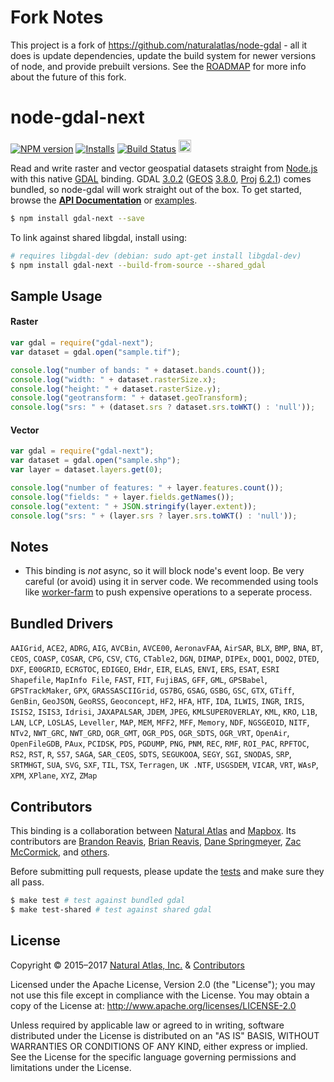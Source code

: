 # Fork Notes

This project is a fork of https://github.com/naturalatlas/node-gdal - all it does is update dependencies, update the build system for newer versions of node, and provide prebuilt versions. See the [ROADMAP](ROADMAP.md) for more info about the future of this fork.

# node-gdal-next
[![NPM version](http://img.shields.io/npm/v/gdal-next.svg?style=flat)](https://www.npmjs.org/package/gdal-next)
[![Installs](http://img.shields.io/npm/dm/gdal-next.svg?style=flat)](https://www.npmjs.org/package/gdal-next)
[![Build Status](https://travis-ci.org/contra/node-gdal-next.svg)](https://travis-ci.org/contra/node-gdal-next)
[<img src="https://ci.appveyor.com/api/projects/status/mo06c2r5opdwak95?svg=true" height="20" alt="" />](https://ci.appveyor.com/project/contra/node-gdal-next)

Read and write raster and vector geospatial datasets straight from [Node.js](http://nodejs.org) with this native [GDAL](http://www.gdal.org/) binding. GDAL [3.0.2](https://trac.osgeo.org/gdal/wiki/Release/3.0.2-News) ([GEOS](http://trac.osgeo.org/geos/) [3.8.0](https://github.com/libgeos/geos/releases/tag/3.8.0), [Proj](http://trac.osgeo.org/proj/) [6.2.1](https://github.com/OSGeo/PROJ/releases/tag/6.2.1)) comes bundled, so node-gdal will work straight out of the box. To get started, browse the [**API Documentation**](http://naturalatlas.github.io/node-gdal/classes/gdal.html) or [examples](examples/).

```sh
$ npm install gdal-next --save
```

To link against shared libgdal, install using:

```sh
# requires libgdal-dev (debian: sudo apt-get install libgdal-dev)
$ npm install gdal-next --build-from-source --shared_gdal
```

## Sample Usage

#### Raster
```js
var gdal = require("gdal-next");
var dataset = gdal.open("sample.tif");

console.log("number of bands: " + dataset.bands.count());
console.log("width: " + dataset.rasterSize.x);
console.log("height: " + dataset.rasterSize.y);
console.log("geotransform: " + dataset.geoTransform);
console.log("srs: " + (dataset.srs ? dataset.srs.toWKT() : 'null'));
```
#### Vector
```js
var gdal = require("gdal-next");
var dataset = gdal.open("sample.shp");
var layer = dataset.layers.get(0);

console.log("number of features: " + layer.features.count());
console.log("fields: " + layer.fields.getNames());
console.log("extent: " + JSON.stringify(layer.extent));
console.log("srs: " + (layer.srs ? layer.srs.toWKT() : 'null'));
```

## Notes

- This binding is *not* async, so it will block node's event loop. Be very careful (or avoid) using it in server code. We recommended using tools like [worker-farm](https://www.npmjs.com/package/worker-farm) to push expensive operations to a seperate process.

## Bundled Drivers
`AAIGrid`, `ACE2`, `ADRG`, `AIG`, `AVCBin`, `AVCE00`, `AeronavFAA`, `AirSAR`, `BLX`, `BMP`, `BNA`, `BT`, `CEOS`, `COASP`, `COSAR`, `CPG`, `CSV`, `CTG`, `CTable2`, `DGN`, `DIMAP`, `DIPEx`, `DOQ1`, `DOQ2`, `DTED`, `DXF`, `E00GRID`, `ECRGTOC`, `EDIGEO`, `EHdr`, `EIR`, `ELAS`, `ENVI`, `ERS`, `ESAT`, `ESRI Shapefile`, `MapInfo File`, `FAST`, `FIT`, `FujiBAS`, `GFF`, `GML`, `GPSBabel`, `GPSTrackMaker`, `GPX`, `GRASSASCIIGrid`, `GS7BG`, `GSAG`, `GSBG`, `GSC`, `GTX`, `GTiff`, `GenBin`, `GeoJSON`, `GeoRSS`, `Geoconcept`, `HF2`, `HFA`, `HTF`, `IDA`, `ILWIS`, `INGR`, `IRIS`, `ISIS2`, `ISIS3`, `Idrisi`, `JAXAPALSAR`, `JDEM`, `JPEG`, `KMLSUPEROVERLAY`, `KML`, `KRO`, `L1B`, `LAN`, `LCP`, `LOSLAS`, `Leveller`, `MAP`, `MEM`, `MFF2`, `MFF`, `Memory`, `NDF`, `NGSGEOID`, `NITF`, `NTv2`, `NWT_GRC`, `NWT_GRD`, `OGR_GMT`, `OGR_PDS`, `OGR_SDTS`, `OGR_VRT`, `OpenAir`, `OpenFileGDB`, `PAux`, `PCIDSK`, `PDS`, `PGDUMP`, `PNG`, `PNM`, `REC`, `RMF`, `ROI_PAC`, `RPFTOC`, `RS2`, `RST`, `R`, `S57`, `SAGA`, `SAR_CEOS`, `SDTS`, `SEGUKOOA`, `SEGY`, `SGI`, `SNODAS`, `SRP`, `SRTMHGT`, `SUA`, `SVG`, `SXF`, `TIL`, `TSX`, `Terragen`, `UK .NTF`, `USGSDEM`, `VICAR`, `VRT`, `WAsP`, `XPM`, `XPlane`, `XYZ`, `ZMap`

## Contributors

This binding is a collaboration between [Natural Atlas](https://github.com/naturalatlas) and [Mapbox](https://github.com/mapbox). Its contributors are [Brandon Reavis](https://github.com/brandonreavis), [Brian Reavis](https://github.com/brianreavis), [Dane Springmeyer](https://github.com/springmeyer), [Zac McCormick](https://github.com/zhm), and [others](https://github.com/naturalatlas/node-gdal/graphs/contributors).

Before submitting pull requests, please update the [tests](test) and make sure they all pass.

```sh
$ make test # test against bundled gdal
$ make test-shared # test against shared gdal
```

## License

Copyright &copy; 2015–2017 [Natural Atlas, Inc.](https://github.com/naturalatlas) & [Contributors](https://github.com/naturalatlas/node-gdal/graphs/contributors)

Licensed under the Apache License, Version 2.0 (the "License"); you may not use this file except in compliance with the License. You may obtain a copy of the License at: http://www.apache.org/licenses/LICENSE-2.0

Unless required by applicable law or agreed to in writing, software distributed under the License is distributed on an "AS IS" BASIS, WITHOUT WARRANTIES OR CONDITIONS OF ANY KIND, either express or implied. See the License for the specific language governing permissions and limitations under the License.
